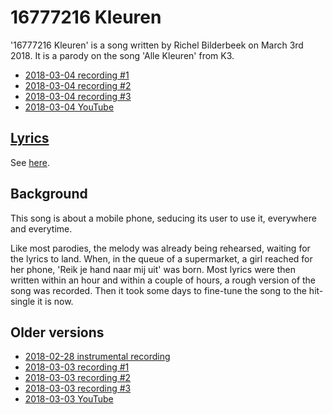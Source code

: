 # 16777216 Kleuren

'16777216 Kleuren' is a song written 
by Richel Bilderbeek on March 3rd 2018.
It is a parody on the song 'Alle Kleuren' from K3.

 * [2018-03-04 recording #1](https://github.com/richelbilderbeek/IkZingAlleenVoorDeKoningin/blob/master/CD07_16777216Kleuren20180304_1.ogg)
 * [2018-03-04 recording #2](https://github.com/richelbilderbeek/IkZingAlleenVoorDeKoningin/blob/master/CD07_16777216Kleuren20180304_2.ogg)
 * [2018-03-04 recording #3](https://github.com/richelbilderbeek/IkZingAlleenVoorDeKoningin/blob/master/CD07_16777216Kleuren20180304_3.ogg)
 * [2018-03-04 YouTube](https://youtu.be/fkbAa7Ao0Y0)

## [Lyrics](64_16777216_kleuren.txt)

See [here](64_16777216_kleuren.txt).

## Background

This song is about a mobile phone, seducing its
user to use it, everywhere and everytime.

Like most parodies, the melody was already being
rehearsed, waiting for the lyrics to land. When,
in the queue of a supermarket, a girl reached for
her phone, 'Reik je hand naar mij uit' was born.
Most lyrics were then written within an hour and
within a couple of hours, a rough version of the 
song was recorded. Then it took some days to
fine-tune the song to the hit-single it is now.

## Older versions

 * [2018-02-28 instrumental recording](https://github.com/richelbilderbeek/IkZingAlleenVoorDeKoningin/blob/master/CD07_16777216Kleuren20180228.ogg)
 * [2018-03-03 recording #1](https://github.com/richelbilderbeek/IkZingAlleenVoorDeKoningin/blob/master/CD07_16777216Kleuren20180303_1.ogg)
 * [2018-03-03 recording #2](https://github.com/richelbilderbeek/IkZingAlleenVoorDeKoningin/blob/master/CD07_16777216Kleuren20180303_2.ogg)
 * [2018-03-03 recording #3](https://github.com/richelbilderbeek/IkZingAlleenVoorDeKoningin/blob/master/CD07_16777216Kleuren20180303_3.ogg)
 * [2018-03-03 YouTube](https://youtu.be/NWPb_LSIVxw)
